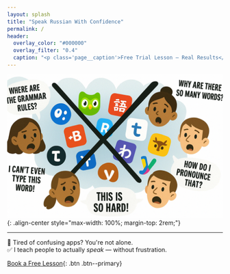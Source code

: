 ```yaml
---
layout: splash
title: "Speak Russian With Confidence"
permalink: /
header:
  overlay_color: "#000000"
  overlay_filter: "0.4"
  caption: "<p class='page__caption'>Free Trial Lesson — Real Results</p>"
---
```


![Apps don’t work — I do!](/assets/images/landing-apps-fail.png){: .align-center style="max-width: 100%; margin-top: 2rem;"}

---

🚫 Tired of confusing apps? You're not alone.  
✅ I teach people to actually *speak* — without frustration.

[Book a Free Lesson](book.html){: .btn .btn--primary}